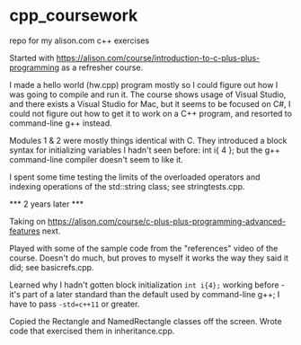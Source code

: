 # cpp_coursework
repo for my alison.com c++ exercises

Started with https://alison.com/course/introduction-to-c-plus-plus-programming as a refresher course.

I made a hello world (hw.cpp) program mostly so I could figure out how I was going to compile and run it.  The course shows usage of Visual Studio, and there exists a Visual Studio for Mac, but it seems to be focused on C#,  I could not figure out how to get it to work on a C++ program, and resorted to command-line g++ instead.

Modules 1 & 2 were mostly things identical with C. They introduced a block syntax for initializing variables I hadn't seen before:
int i{ 4 };
but the g++ command-line compiler doesn't seem to like it.

I spent some time testing the limits of the overloaded operators and indexing operations of the std::string class; see stringtests.cpp.

*** 2 years later ***

Taking on https://alison.com/course/c-plus-plus-programming-advanced-features next.

Played with some of the sample code from the "references" video of the course.  Doesn't do much, but proves to myself it works the way they said it did; see basicrefs.cpp.

Learned why I hadn't gotten block initialization `int i{4};` working before - it's part of a later standard than the default used by command-line g++; I have to pass `-std=c++11` or greater.

Copied the Rectangle and NamedRectangle classes off the screen. Wrote code that exercised them in inheritance.cpp.


